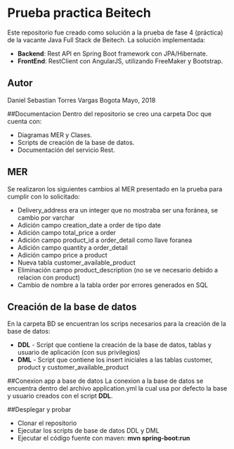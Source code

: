 # Prueba practica Beitech
Este repositorio fue creado como solución a la prueba de fase 4 (práctica) de la vacante Java Full Stack de Beitech.
La solución implementada:
* **Backend**: Rest API en Spring Boot framework con JPA/Hibernate.
* **FrontEnd**: RestClient con AngularJS, utilizando FreeMaker y Bootstrap.

## Autor
Daniel Sebastian Torres Vargas
Bogota
Mayo, 2018

##Documentacion
Dentro del repositorio se creo una carpeta Doc que cuenta con:
* Diagramas MER y Clases.
* Scripts de creación de la base de datos.
* Documentación del servicio Rest.

## MER
Se realizaron los siguientes cambios al MER presentado en la prueba para cumplir con lo solicitado:
* Delivery_address era un integer que no mostraba ser una foránea, se cambio por varchar
* Adición campo creation_date a order de tipo date
* Adición campo total_price a order
* Adición campo product_id a order_detail como llave foranea
* Adición campo quantity a order_detail
* Adición campo price a product
* Nueva tabla customer_available_product
* Eliminación campo product_description (no se ve necesario debido a relacion con product)
* Cambio de nombre a la tabla order por errores generados en SQL

## Creación de la base de datos
En la carpeta BD se encuentran los scrips necesarios para la creación de la base de datos:
* **DDL** - Script que contiene la creación de la base de datos, tablas y usuario de aplicación (con sus privilegios)
* **DML** - Script que contiene los insert iniciales a las tablas customer, product y customer_available_product

##Conexion app a base de datos
La conexion a la base de datos se encuentra dentro del archivo application.yml la cual usa por defecto la base y usuario creados con el script **DDL**.

##Desplegar y probar
* Clonar el repositorio
* Ejecutar los scripts de base de datos DDL y DML
* Ejecutar el código fuente con maven: **mvn spring-boot:run**
